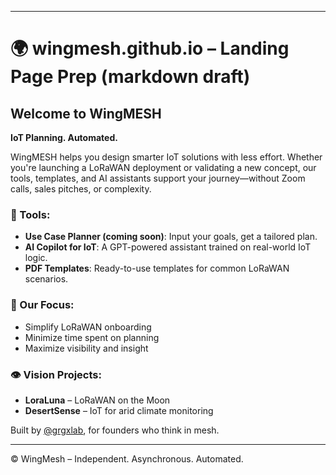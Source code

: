 

---

# 🌍 wingmesh.github.io – Landing Page Prep (markdown draft)

## Welcome to WingMESH

**IoT Planning. Automated.**

WingMESH helps you design smarter IoT solutions with less effort. Whether you're launching a LoRaWAN deployment or validating a new concept, our tools, templates, and AI assistants support your journey—without Zoom calls, sales pitches, or complexity.

### 🚀 Tools:
- **Use Case Planner (coming soon)**: Input your goals, get a tailored plan.
- **AI Copilot for IoT**: A GPT-powered assistant trained on real-world IoT logic.
- **PDF Templates**: Ready-to-use templates for common LoRaWAN scenarios.

### 🧭 Our Focus:
- Simplify LoRaWAN onboarding
- Minimize time spent on planning
- Maximize visibility and insight

### 👁️ Vision Projects:
- **LoraLuna** – LoRaWAN on the Moon
- **DesertSense** – IoT for arid climate monitoring

Built by [@grgxlab](https://github.com/grgxlab), for founders who think in mesh.

---

© WingMesh – Independent. Asynchronous. Automated.
